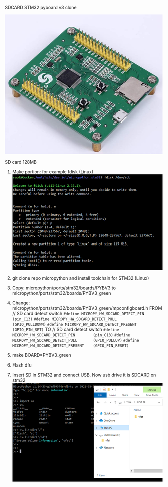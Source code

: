 SDCARD STM32 pyboard v3 clone


![1c85370bdda8c98296b312073a906704.png](./_resources/2a8f104dea9b4c89b40d23852b50707f.png)

SD card  128MB
1. Make portion: for example fdisk (Linux)
![b8b70295fd779deeac898277e58ebac6.png](./_resources/82320f5af4884118a6183a5f96a3a5f1.png)

3. git clone repo micropython and install toolchain for STM32 (Linux)

4. Copy: micropython/ports/stm32/boards/PYBV3 to micropython/ports/stm32/boards/PYBV3_green
5. Change: micropython/ports/stm32/boards/PYBV3_green/mpconfigboard.h
FROM
// SD card detect switch
`#define MICROPY_HW_SDCARD_DETECT_PIN        (pin_C13)`
`#define MICROPY_HW_SDCARD_DETECT_PULL       (GPIO_PULLDOWN)`
`#define MICROPY_HW_SDCARD_DETECT_PRESENT    (GPIO_PIN_SET)`
TO
// SD card detect switch
`#define MICROPY_HW_SDCARD_DETECT_PIN        (pin_C13)`
`#define MICROPY_HW_SDCARD_DETECT_PULL       (GPIO_PULLUP)`
`#define MICROPY_HW_SDCARD_DETECT_PRESENT    (GPIO_PIN_RESET)`
6.  make BOARD=PYBV3_green
7. Flash dfu
8. Insert SD in STM32 and connect USB. Now usb drive it is SDCARD on stm32
![14f678ed8717538f451b2c29344587d7.png](./_resources/a4e4ad70557d4e159ca4608bbc51f767.png)
